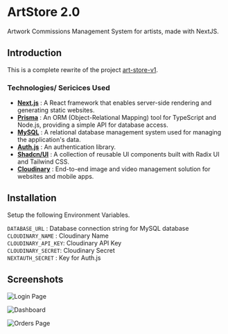 # ArtStore 2.0

Artwork Commissions Management System for artists, made with NextJS.

## Introduction

This is a complete rewrite of the project [art-store-v1](https://github.com/sandxru/art-store).

### Technologies/ Sericices Used

- **[Next.js](https://nextjs.org/)** : A React framework that enables server-side rendering and generating static websites.
- **[Prisma](https://www.prisma.io/)** : An ORM (Object-Relational Mapping) tool for TypeScript and Node.js, providing a simple API for database access.
- **[MySQL](https://www.mysql.com/)** : A relational database management system used for managing the application's data.
- **[Auth.js](https://authjs.dev//)** : An authentication library.
- **[Shadcn/UI](https://shadcn.dev/)** : A collection of reusable UI components built with Radix UI and Tailwind CSS.
- **[Cloudinary](https://cloudinary.com/)** : End-to-end image and video management solution for websites and mobile apps.

## Installation

Setup the following Environment Variables.

`DATABASE_URL` : Database connection string for MySQL database<br>
`CLOUDINARY_NAME` : Cloudinary Name<br>
`CLOUDINARY_API_KEY`: Cloudinary API Key<br>
`CLOUDINARY_SECRET`: Cloudinary Secret<br>
`NEXTAUTH_SECRET` : Key for Auth.js<br>

## Screenshots

![Login Page]()

![Dashboard]()

![Orders Page]()
